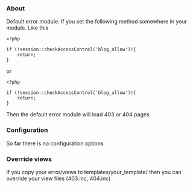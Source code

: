 ### About

Default error module. If you set the following method somewhere in your
module. Like this

    <?php

    if (!session::checkAccessControl('blog_allow')){
        return;
    }

or 

    <?php

    if (!session::checkAccessControl('blog_allow')){
        return;
    }

Then the default error module will load 403 or 404 pages. 

### Configuration

So far there is no configuration options

### Override views

If you copy your error/views to templates/your_template/ then you can override
your view files (403.inc, 404.inc)



 